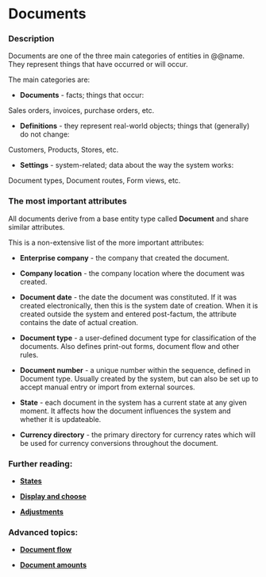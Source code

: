 # Documents


### Description
Documents are one of the three main categories of entities in @@name. They represent things that have occurred or will occur.

The main categories are:

- **Documents** - facts; things that occur:

Sales orders, invoices, purchase orders, etc.

- **Definitions** - they represent real-world objects; things that (generally) do not change:

Customers, Products, Stores, etc.

- **Settings** - system-related; data about the way the system works:

Document types, Document routes, Form views, etc.

### The most important attributes

All documents derive from a base entity type called **Document** and share similar attributes.

This is a non-extensive list of the more important attributes:

- **Enterprise company** - the company that created the document.

- **Company location** - the company location where the document was created.

- **Document date** - the date the document was constituted. If it was created electronically, then this is the system date of creation. When it is created outside the system and entered post-factum, the attribute contains the date of actual creation.

- **Document type** - a user-defined document type for classification of the documents. Also defines print-out forms, document flow and other rules.

- **Document number** - a unique number within the sequence, defined in Document type. Usually created by the system, but can also be set up to accept manual entry or import from external sources.

- **State** - each document in the system has a current state at any given moment. It affects how the document influences the system and whether it is updateable.

- **Currency directory** - the primary directory for currency rates which will be used for currency conversions throughout the document. 


### Further reading:

- **[States](https://docs.erp.net/tech/concepts/documents/states.html)**

- **[Display and choose](https://docs.erp.net/tech/concepts/documents/display.html)**

- **[Adjustments](https://docs.erp.net/tech/concepts/documents/adjustments.html)**

### Advanced topics:

- **[Document flow](https://docs.erp.net/tech/advanced/document-flow/index.html)**

- **[Document amounts](https://docs.erp.net/tech/advanced/document-amounts/index.html)**

